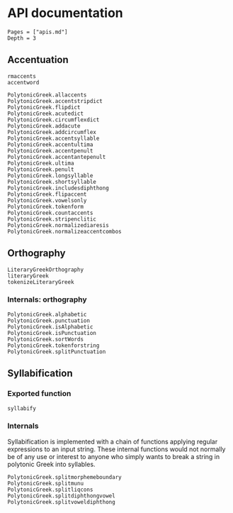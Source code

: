 # API documentation


```@contents
Pages = ["apis.md"]
Depth = 3
```

## Accentuation


```@docs
rmaccents
accentword
```


```@docs
PolytonicGreek.allaccents
PolytonicGreek.accentstripdict
PolytonicGreek.flipdict
PolytonicGreek.acutedict
PolytonicGreek.circumflexdict
PolytonicGreek.addacute
PolytonicGreek.addcircumflex
PolytonicGreek.accentsyllable
PolytonicGreek.accentultima
PolytonicGreek.accentpenult
PolytonicGreek.accentantepenult
PolytonicGreek.ultima
PolytonicGreek.penult
PolytonicGreek.longsyllable
PolytonicGreek.shortsyllable
PolytonicGreek.includesdiphthong
PolytonicGreek.flipaccent
PolytonicGreek.vowelsonly
PolytonicGreek.tokenform
PolytonicGreek.countaccents
PolytonicGreek.stripenclitic
PolytonicGreek.normalizediaresis
PolytonicGreek.normalizeaccentcombos
```

##  Orthography

```@docs
LiteraryGreekOrthography
literaryGreek
tokenizeLiteraryGreek
```

### Internals: orthography

```@docs
PolytonicGreek.alphabetic
PolytonicGreek.punctuation
PolytonicGreek.isAlphabetic
PolytonicGreek.isPunctuation
PolytonicGreek.sortWords
PolytonicGreek.tokenforstring
PolytonicGreek.splitPunctuation
```

## Syllabification

### Exported function

```@docs
syllabify
```


### Internals

Syllabification is implemented with a chain of functions applying regular expressions to an input string.  These internal functions would not normally be of any use or interest to anyone who simply wants to break a string in polytonic Greek into syllables.

```@docs
PolytonicGreek.splitmorphemeboundary
PolytonicGreek.splitmunu
PolytonicGreek.splitliqcons
PolytonicGreek.splitdiphthongvowel
PolytonicGreek.splitvoweldiphthong
```